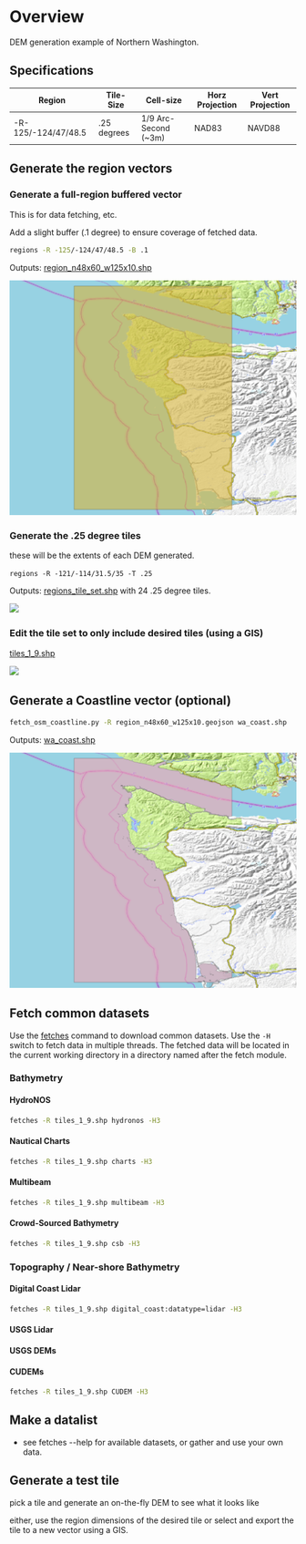 # Overview

DEM generation example of Northern Washington.

## Specifications

| Region | Tile-Size | Cell-size | Horz Projection | Vert Projection |
|---|---|---|---|---|
| -R-125/-124/47/48.5 | .25 degrees | 1/9 Arc-Second (~3m) | NAD83 | NAVD88 |


## Generate the region vectors

### Generate a full-region buffered vector

This is for data fetching, etc.

Add a slight buffer (.1 degree) to ensure coverage of fetched data.

```bash
regions -R -125/-124/47/48.5 -B .1
```

Outputs: [region_n48x60_w125x10.shp](region_n48x60_w125x10.geojson)

![](wa_region.png)

### Generate the .25 degree tiles

these will be the extents of each DEM generated.

```regions -R -121/-114/31.5/35 -T .25```

Outputs: [regions_tile_set.shp](regions_tile_set.geojson) with 24 .25 degree tiles.

![](wa_region_tiles.png)

### Edit the tile set to only include desired tiles (using a GIS)

[tiles_1_9.shp](tiles_1_9.geojson)

![](wa_tiles_1_9.png)

## Generate a Coastline vector (optional)

```bash
fetch_osm_coastline.py -R region_n48x60_w125x10.geojson wa_coast.shp
```
Outputs: [wa_coast.shp](wa_coast.geojson)

![](wa_coast.png)

## Fetch common datasets

Use the [fetches](/docs/fetches.md) command to download common datasets. Use the `-H` switch to fetch data in multiple threads. The fetched data will be located in the current working directory in a directory named after the fetch module.

### Bathymetry
#### HydroNOS

```bash
fetches -R tiles_1_9.shp hydronos -H3
```

#### Nautical Charts
```bash
fetches -R tiles_1_9.shp charts -H3
```

#### Multibeam
```bash
fetches -R tiles_1_9.shp multibeam -H3
```

#### Crowd-Sourced Bathymetry
```bash
fetches -R tiles_1_9.shp csb -H3
```

### Topography / Near-shore Bathymetry

#### Digital Coast Lidar
```bash
fetches -R tiles_1_9.shp digital_coast:datatype=lidar -H3
```

#### USGS Lidar

#### USGS DEMs

#### CUDEMs
```bash
fetches -R tiles_1_9.shp CUDEM -H3
```

## Make a datalist

- see fetches --help for available datasets, or gather and use your own data.

## Generate a test tile

pick a tile and generate an on-the-fly DEM to see what it looks like

either, use the region dimensions of the desired tile or select and export the tile to a new vector using a GIS.

